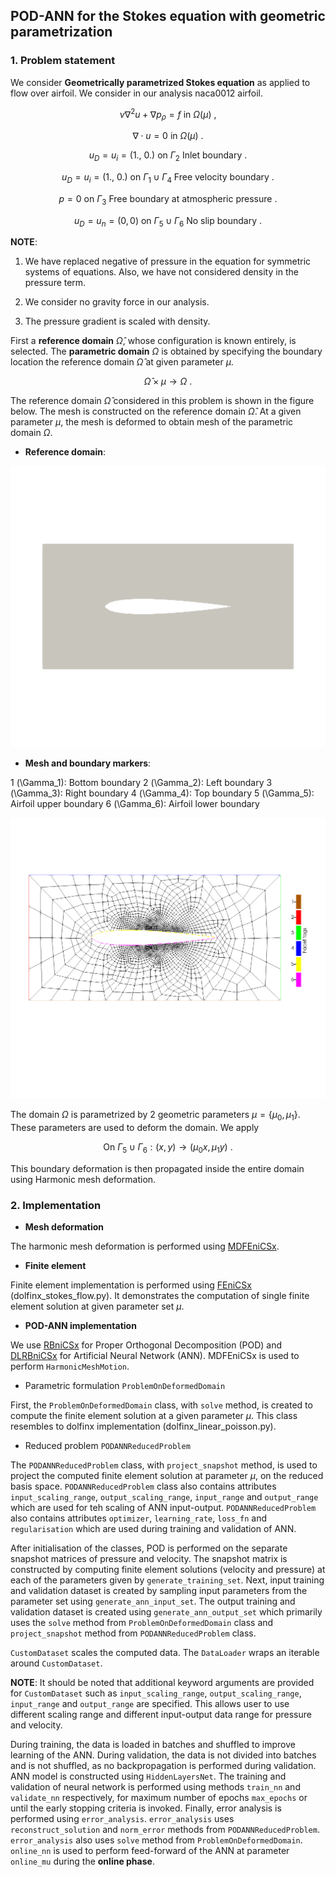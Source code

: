## POD-ANN for the Stokes equation with geometric parametrization ##

### 1. Problem statement

We consider **Geometrically parametrized Stokes equation** as applied to flow over airfoil. We consider in our analysis naca0012 airfoil.

$$ \nu \nabla^2 u + \nabla p_{\rho} = f \ \text{in} \ \Omega(\mu) \ ,$$

$$ \nabla \cdot u = 0 \ \text{in} \ \Omega(\mu) \ .$$

$$ u_D = u_{i} = (1., \ 0.) \ \text{on} \ \Gamma_2 \ \text{Inlet boundary} \ .$$

$$ u_D = u_{i} = (1., \ 0.) \ \text{on} \ \Gamma_1 \cup \Gamma_4 \ \text{Free velocity boundary} \ .$$

$$ p = 0 \ \text{on} \ \Gamma_3 \ \text{Free boundary at atmospheric pressure} \ .$$

$$ u_D = u_{n} = (0, 0) \ \text{on} \ \Gamma_5 \cup \Gamma_6 \ \text{No slip boundary} \ .$$

**NOTE**: 

1. We have replaced negative of pressure in the equation for symmetric systems of equations. Also, we have not considered density in the pressure term.

2. We consider no gravity force in our analysis. 

3. The pressure gradient is scaled with density.

First a **reference domain** $\hat{\Omega}$, whose configuration is known entirely, is selected. The **parametric domain** $\Omega$ is obtained by specifying the boundary location the reference domain $\hat{\Omega}$ at given parameter $\mu$.

$$\hat{\Omega} \times \mu \to \Omega \ .$$

The reference domain $\hat{\Omega}$ considered in this problem is shown in the figure below. The mesh is constructed on the reference domain $\hat{\Omega}$. At a given parameter $\mu$, the mesh is deformed to obtain mesh of the parametric domain $\Omega$.

* **Reference domain**:

![alt text](https://github.com/Wells-Group/dlrbnicsx/blob/main/demo/stokes_flow_dlrbnicsx/mesh_data/domain.png)

* **Mesh and boundary markers**: 

1 (\Gamma_1): Bottom boundary
2 (\Gamma_2): Left boundary
3 (\Gamma_3): Right boundary
4 (\Gamma_4): Top boundary
5 (\Gamma_5): Airfoil upper boundary
6 (\Gamma_6): Airfoil lower boundary

![alt text](https://github.com/Wells-Group/dlrbnicsx/blob/main/demo/stokes_flow_dlrbnicsx/mesh_data/boundaries.png)

The domain $\Omega$ is parametrized by 2 geometric parameters $\mu = \lbrace \mu_0, \mu_1 \rbrace$. These parameters are used to deform the domain. We apply 

$$\text{On } \Gamma_5 \cup \Gamma_6: (x, y) \to (\mu_0 x, \mu_1 y) \ .$$

This boundary deformation is then propagated inside the entire domain using Harmonic mesh deformation.

### 2. Implementation

* **Mesh deformation**

The harmonic mesh deformation is performed using [MDFEniCSx](https://github.com/niravshah241/mdfenicsx).

* **Finite element**

Finite element implementation is performed using [FEniCSx](https://fenicsproject.org/) (dolfinx_stokes_flow.py). It demonstrates the computation of single finite element solution at given parameter set $\mu$.

* **POD-ANN implementation**


We use [RBniCSx](https://github.com/RBniCS/RBniCSx) for Proper Orthogonal Decomposition (POD) and [DLRBniCSx](https://github.com/niravshah241/dlrbnicsx) for Artificial Neural Network (ANN). MDFEniCSx is used to perform ```HarmonicMeshMotion```.

   - Parametric formulation ```ProblemOnDeformedDomain```

First, the ```ProblemOnDeformedDomain``` class, with ```solve``` method, is created to compute the finite element solution at a given parameter $\mu$. This class resembles to dolfinx implementation (dolfinx_linear_poisson.py).

   - Reduced problem ```PODANNReducedProblem```

The ```PODANNReducedProblem``` class, with ```project_snapshot``` method, is used to project the computed finite element solution at parameter $\mu$, on the reduced basis space. ```PODANNReducedProblem``` class also contains attributes ```input_scaling_range```, ```output_scaling_range```, ```input_range``` and ```output_range``` which are used for teh scaling of ANN input-output. ```PODANNReducedProblem``` also contains attributes ```optimizer```, ```learning_rate```, ```loss_fn``` and ```regularisation``` which are used during training and validation of ANN.

After initialisation of the classes, POD is performed on the separate snapshot matrices of pressure and velocity. The snapshot matrix is constructed by computing finite element solutions (velocity and pressure) at each of the parameters given by ```generate_training_set```. Next, input training and validation dataset is created by sampling input parameters from the parameter set using ```generate_ann_input_set```. The output training and validation dataset is created using ```generate_ann_output_set``` which primarily uses the ```solve``` method from ```ProblemOnDeformedDomain``` class and ```project_snapshot``` method from ```PODANNReducedProblem``` class.

```CustomDataset``` scales the computed data. The ```DataLoader``` wraps an iterable around ```CustomDataset```.

**NOTE**: 
It should be noted that additional keyword arguments are provided for ```CustomDataset``` such as ```input_scaling_range```, ```output_scaling_range```, ```input_range``` and ```output_range``` are specified. This allows user to use different scaling range and different input-output data range for pressure and velocity.

During training, the data is loaded in batches and shuffled to improve learning of the ANN. During validation, the data is not divided into batches and is not shuffled, as no backpropagation is performed during validation. ANN model is constructed using ```HiddenLayersNet```. The training and validation of neural network is performed using methods ```train_nn``` and ```validate_nn``` respectively, for maximum number of epochs ```max_epochs``` or until the early stopping criteria is invoked. Finally, error analysis is performed using ```error_analysis```. ```error_analysis``` uses ```reconstruct_solution``` and ```norm_error``` methods from ```PODANNReducedProblem```. ```error_analysis``` also uses ```solve``` method from ```ProblemOnDeformedDomain```. ```online_nn``` is used to perform feed-forward of the ANN at parameter ```online_mu``` during the **online phase**.
